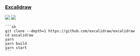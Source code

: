 ### [Excalidraw](https://github.com/excalidraw/excalidraw)

![](https://img.shields.io/github/license/excalidraw/excalidraw?label=&style=flat-square) [![](https://img.shields.io/github/last-commit/scillidan/excalidraw/master?label=&style=flat-square)](https://github.com/scillidan/excalidraw)

````{tab} From source
```sh
git clone --depth=1 https://github.com/excalidraw/excalidraw
cd excalidraw
yarn
yarn build
yarn start
```
````